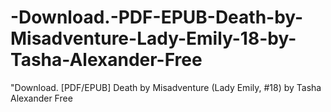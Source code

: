 # -Download.-PDF-EPUB-Death-by-Misadventure-Lady-Emily-18-by-Tasha-Alexander-Free
"Download. [PDF/EPUB] Death by Misadventure (Lady Emily, #18) by Tasha Alexander Free
